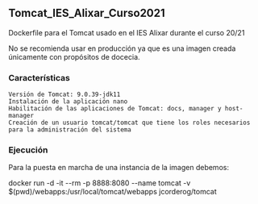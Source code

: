 ## Tomcat_IES_Alixar_Curso2021

Dockerfile para el Tomcat usado en el IES Alixar durante el curso 20/21

No se recomienda usar en producción ya que es una imagen creada únicamente con propósitos de docecia.

### Características

    Versión de Tomcat: 9.0.39-jdk11
    Instalación de la aplicación nano
    Habilitación de las aplicaciones de Tomcat: docs, manager y host-manager
    Creación de un usuario tomcat/tomcat que tiene los roles necesarios para la administración del sistema

### Ejecución

Para la puesta en marcha de una instancia de la imagen debemos:

docker run -d -it --rm -p 8888:8080 --name tomcat -v $(pwd)/webapps:/usr/local/tomcat/webapps jcorderog/tomcat
